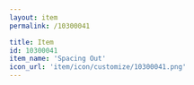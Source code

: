 ```yaml
---
layout: item
permalink: /10300041

title: Item
id: 10300041
item_name: 'Spacing Out'
icon_url: 'item/icon/customize/10300041.png'
---
```

